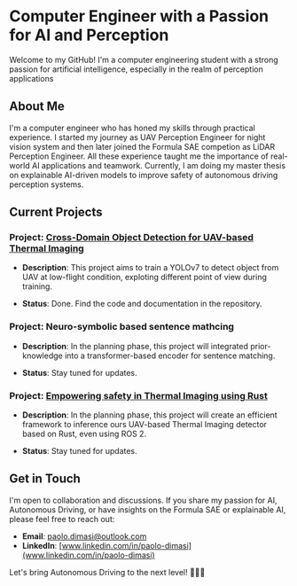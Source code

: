 # Computer Engineer with a Passion for AI and Perception

Welcome to my GitHub! I'm a computer engineering student with a strong passion for artificial intelligence, especially in the realm of perception applications

## About Me

I'm a computer engineer who has honed my skills through practical experience. I started my journey as UAV Perception Engineer for  night vision system and then later joined the Formula SAE competion as LiDAR Perception Engineer. All these experience taught me the importance of real-world  AI applications and teamwork. Currently, I am doing my master thesis on  explainable AI-driven  models to improve safety of autonomous driving perception systems.

## Current Projects

### Project: [Cross-Domain Object Detection for UAV-based Thermal Imaging](https://github.com/Pamasi/tir_cross_domain#cross-domain-object-detection-for-uav-based-thermal-imaging)
- **Description**: This project aims to train a YOLOv7 to detect object from UAV at low-flight condition, exploting different point of view during training.

- **Status**: Done. Find the code and documentation in the repository.

### Project: Neuro-symbolic based sentence mathcing

- **Description**: In the planning phase, this project will integrated prior-knowledge into a transformer-based encoder for sentence matching.

- **Status**: Stay tuned for updates.

### Project: [Empowering safety in Thermal Imaging using Rust](https://github.com/Pamasi/yolo_tir_rust)

- **Description**: In the planning phase, this project will create an efficient framework to inference ours UAV-based Thermal Imaging detector based on Rust, even using ROS 2.

- **Status**: Stay tuned for updates.

## Get in Touch
I'm open to collaboration and discussions. If you share my passion for AI, Autonomous Driving, or have insights on the Formula SAE or explainable AI, please feel free to reach out:

- **Email**: [paolo.dimasi@outlook.com](mailto:paolo.dimasi@outlook.com)
- **LinkedIn**: [www.linkedin.com/in/paolo-dimasi](www.linkedin.com/in/paolo-dimasi)

Let's bring Autonomous Driving to the next level! 🚗🤖🌟
